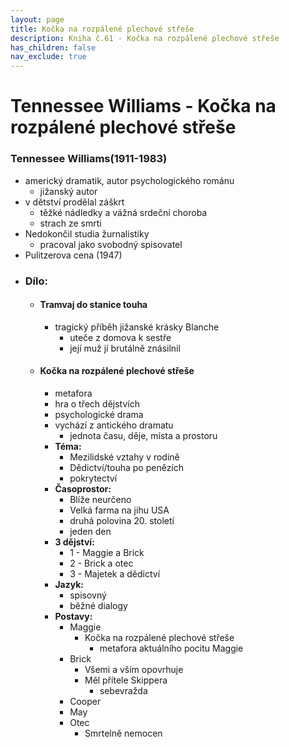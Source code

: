 ```yaml
---
layout: page
title: Kočka na rozpálené plechové střeše
description: Kniha č.61 - Kočka na rozpálené plechové střeše
has_children: false
nav_exclude: true
---
```

# Tennessee Williams - Kočka na rozpálené plechové střeše

### Tennessee Williams(1911-1983)
- americký dramatik, autor psychologického románu
    - jižanský autor
- v dětství prodělal záškrt
    - těžké nádledky a vážná srdeční choroba
    - strach ze smrti
- Nedokončil studia žurnalistiky
    - pracoval jako svobodný spisovatel
- Pulitzerova cena (1947)
- ### Dílo:
    - #### **Tramvaj do stanice touha**
        - tragický příběh jižanské krásky Blanche
            - uteče z domova k sestře
             - její muž jí brutálně znásilnil
    

    - #### **Kočka na rozpálené plechové střeše**
        - metafora
        - hra o třech dějstvích
        - psychologické drama
        - vychází z antického dramatu
            - jednota času, děje, místa a prostoru
        - **Téma:**
            - Mezilidské vztahy v rodině
            - Dědictví/touha po penězích
            - pokrytectví
        - **Časoprostor:**
            - Blíže neurčeno
            - Velká farma na jihu USA
            - druhá polovina 20. století
            - jeden den
        - **3 dějství:**
            - 1 - Maggie a Brick
            - 2 - Brick a otec
            - 3 - Majetek a dědictví
        - **Jazyk:**
            - spisovný
            - běžné dialogy
        - **Postavy:**
            - Maggie
                - Kočka na rozpálené plechové střeše
                    - metafora aktuálního pocitu Maggie
            - Brick
                - Všemi a vším opovrhuje
                - Měl přítele Skippera
                    - sebevražda
            - Cooper
            - May
            - Otec
                - Smrtelně nemocen
